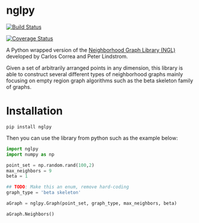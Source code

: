 # nglpy
[![Build Status](https://travis-ci.org/maljovec/nglpy.svg?branch=master)](https://travis-ci.org/maljovec/nglpy)

[![Coverage Status](https://coveralls.io/repos/github/maljovec/nglpy/badge.svg?branch=master)](https://coveralls.io/github/maljovec/nglpy?branch=master)

A Python wrapped version of the [Neighborhood Graph Library
(NGL)](http://www.ngraph.org/) developed by Carlos Correa and Peter Lindstrom.

[//]: # (LONG_DESCRIPTION)

Given a set of arbitrarily arranged points in any dimension, this library is
able to construct several different types of neighborhood graphs mainly focusing
on empty region graph algorithms such as the beta skeleton family of graphs.

[//]: # (END_LONG_DESCRIPTION)

# Installation

```
pip install nglpy
```

Then you can use the library from python such as the example below:

```python
import nglpy
import numpy as np

point_set = np.random.rand(100,2)
max_neighbors = 9
beta = 1

## TODO: Make this an enum, remove hard-coding
graph_type = 'beta skeleton'

aGraph = nglpy.Graph(point_set, graph_type, max_neighbors, beta)

aGraph.Neighbors()
```
